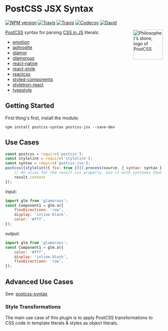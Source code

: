 PostCSS JSX Syntax
====

[![NPM version](https://img.shields.io/npm/v/postcss-jsx.svg?style=flat-square)](https://www.npmjs.com/package/postcss-jsx)
[![Travis](https://img.shields.io/travis/gucong3000/postcss-jsx.svg)](https://travis-ci.org/gucong3000/postcss-jsx)
[![Travis](https://img.shields.io/travis/gucong3000/postcss-syntaxes.svg?label=integration)](https://travis-ci.org/gucong3000/postcss-syntaxes)
[![Codecov](https://img.shields.io/codecov/c/github/gucong3000/postcss-jsx.svg)](https://codecov.io/gh/gucong3000/postcss-jsx)
[![David](https://img.shields.io/david/gucong3000/postcss-jsx.svg)](https://david-dm.org/gucong3000/postcss-jsx)

<img align="right" width="95" height="95"
	title="Philosopher’s stone, logo of PostCSS"
	src="http://postcss.github.io/postcss/logo.svg">

[PostCSS](https://github.com/postcss/postcss) syntax for parsing [CSS in JS](https://github.com/MicheleBertoli/css-in-js) literals:

- [emotion](https://github.com/emotion-js/emotion)
- [aphrodite](https://github.com/Khan/aphrodite)
- [glamor](https://github.com/threepointone/glamor)
- [glamorous](https://github.com/paypal/glamorous)
- [react-native](https://github.com/necolas/react-native-web)
- [react-style](https://github.com/js-next/react-style)
- [reactcss](https://github.com/casesandberg/reactcss)
- [styled-components](https://github.com/styled-components/styled-components)
- [styletron-react](https://github.com/rtsao/styletron)
- [typestyle](https://github.com/typestyle/typestyle)

## Getting Started

First thing's first, install the module:

```
npm install postcss-syntax postcss-jsx --save-dev
```

## Use Cases

```js
const postcss = require('postcss');
const stylelint = require('stylelint');
const syntax = require('postcss-jsx');
postcss([stylelint({ fix: true })]).process(source, { syntax: syntax }).then(function (result) {
	// An alias for the result.css property. Use it with syntaxes that generate non-CSS output.
	result.content
});
```

input:
```javascript
import glm from 'glamorous';
const Component1 = glm.a({
	flexDirectionn: 'row',
	display: 'inline-block',
	color: '#fff',
});
```

output:
```javascript
import glm from 'glamorous';
const Component1 = glm.a({
	color: '#fff',
	display: 'inline-block',
	flexDirectionn: 'row',
});
```

## Advanced Use Cases

See: [postcss-syntax](https://github.com/gucong3000/postcss-syntax)

### Style Transformations

The main use case of this plugin is to apply PostCSS transformations to CSS code in template literals & styles as object literals.

